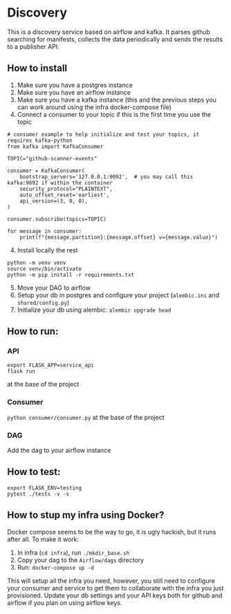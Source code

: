 # Discovery

This is a discovery service based on airflow and kafka. It parses github searching for manifests, collects the data periodically and sends the results to a publisher API.

## How to install
1. Make sure you have a postgres instance
2. Make sure you have an airflow instance
3. Make sure you have a kafka instance (this and the previous steps you can work around using the infra docker-compose file)
4. Connect a consumer to your topic if this is the first time you use the topic

```
# consumer example to help initialize and test your topics, it requires kafka-python
from kafka import KafkaConsumer

TOPIC="github-scanner-events"

consumer = KafkaConsumer(
    bootstrap_servers='127.0.0.1:9092',  # you may call this kafka:9092 if within the container
    security_protocol="PLAINTEXT",
    auto_offset_reset='earliest',
    api_version=(3, 8, 0),
)

consumer.subscribe(topics=TOPIC)

for message in consumer:
    print(f"{message.partition}:{message.offset} v={message.value}")
```

4. Install locally the rest

```
python -m venv venv
source venv/bin/activate
python -m pip install -r requirements.txt
```

5. Move your DAG to airflow
6. Setup your db in postgres and configure your project (`alembic.ini` and `shared/config.py`)
7. Initialize your db using alembic: `alembic upgrade head`

## How to run:

### API
```
export FLASK_APP=service_api
flask run
```
at the base of the project

### Consumer
`python consumer/consumer.py` at the base of the project

### DAG
Add the dag to your airflow instance


## How to test:

```
export FLASK_ENV=testing
pytest ./tests -v -s
```


## How to stup my infra using Docker?

Docker compose seems to be the way to go, it is ugly hackish, but it runs after all. To make it work:

1. In infra (`cd infra`), run `./mkdir_base.sh`
2. Copy your dag to the `Airflow/dags` directory
3. Run: `docker-compose up -d`

This will setup all the infra you need, however, you still need to configure your consumer and service to get them to collaborate with the infra you just provisioned. Update your db settings and your API keys both for github and airflow if you plan on using airflow keys.

